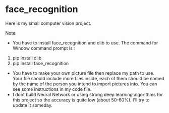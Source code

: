 # face_recognition
Here is my small computer vision project.


Note:
- You have to install face_recognition and dlib to use. The command for Window command prompt is : 
1. pip install dlib
2. pip install face_recognition
- You have to make your own picture file then replace my path to use. Your file should include more files inside, each of them should be named by the name of the person you intend to import pictures into. You can see some instructions in my code file.
- I dont build Neural Network or using strong deep learning algorithms for this project so the accuracy is quite low (about 50-60%). I'll try to update it someday. 
